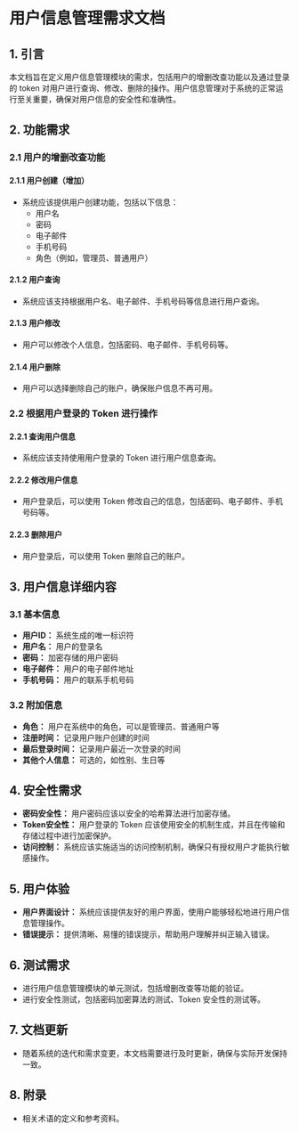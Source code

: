 # 用户信息管理需求文档

## 1. 引言

本文档旨在定义用户信息管理模块的需求，包括用户的增删改查功能以及通过登录的 token 对用户进行查询、修改、删除的操作。用户信息管理对于系统的正常运行至关重要，确保对用户信息的安全性和准确性。

## 2. 功能需求

### 2.1 用户的增删改查功能

#### 2.1.1 用户创建（增加）

- 系统应该提供用户创建功能，包括以下信息：
  - 用户名
  - 密码
  - 电子邮件
  - 手机号码
  - 角色（例如，管理员、普通用户）

#### 2.1.2 用户查询

- 系统应该支持根据用户名、电子邮件、手机号码等信息进行用户查询。

#### 2.1.3 用户修改

- 用户可以修改个人信息，包括密码、电子邮件、手机号码等。

#### 2.1.4 用户删除

- 用户可以选择删除自己的账户，确保账户信息不再可用。

### 2.2 根据用户登录的 Token 进行操作

#### 2.2.1 查询用户信息

- 系统应该支持使用用户登录的 Token 进行用户信息查询。

#### 2.2.2 修改用户信息

- 用户登录后，可以使用 Token 修改自己的信息，包括密码、电子邮件、手机号码等。

#### 2.2.3 删除用户

- 用户登录后，可以使用 Token 删除自己的账户。

## 3. 用户信息详细内容

### 3.1 基本信息

- **用户ID：** 系统生成的唯一标识符
- **用户名：** 用户的登录名
- **密码：** 加密存储的用户密码
- **电子邮件：** 用户的电子邮件地址
- **手机号码：** 用户的联系手机号码

### 3.2 附加信息

- **角色：** 用户在系统中的角色，可以是管理员、普通用户等
- **注册时间：** 记录用户账户创建的时间
- **最后登录时间：** 记录用户最近一次登录的时间
- **其他个人信息：** 可选的，如性别、生日等

## 4. 安全性需求

- **密码安全性：** 用户密码应该以安全的哈希算法进行加密存储。
- **Token安全性：** 用户登录的 Token 应该使用安全的机制生成，并且在传输和存储过程中进行加密保护。
- **访问控制：** 系统应该实施适当的访问控制机制，确保只有授权用户才能执行敏感操作。

## 5. 用户体验

- **用户界面设计：** 系统应该提供友好的用户界面，使用户能够轻松地进行用户信息管理操作。
- **错误提示：** 提供清晰、易懂的错误提示，帮助用户理解并纠正输入错误。

## 6. 测试需求

- 进行用户信息管理模块的单元测试，包括增删改查等功能的验证。
- 进行安全性测试，包括密码加密算法的测试、Token 安全性的测试等。

## 7. 文档更新

- 随着系统的迭代和需求变更，本文档需要进行及时更新，确保与实际开发保持一致。

## 8. 附录

- 相关术语的定义和参考资料。